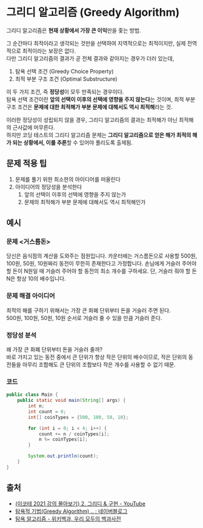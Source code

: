 # 그리디 알고리즘 (Greedy Algorithm)

그리디 알고리즘은 **현재 상황에서 가장 큰 이익**만을 좇는 방법.

그 순간마다 최적이라고 생각되는 것만을 선택하여 지역적으로는 최적이지만, 실제 전역적으로 최적이라는 보장은 없다.  
다만 그리디 알고리즘의 결과가 곧 전체 결과와 같아지는 경우가 더러 있는데,

1. 탐욕 선택 조건 (Greedy Choice Property)
2. 최적 부분 구조 조건 (Optimal Substructure)

이 두 가지 조건, 즉 **정당성**이 모두 만족되는 경우이다.  
탐욕 선택 조건이란 **앞의 선택이 이후의 선택에 영향을 주지 않는다**는 것이며, 최적 부분 구조 조건은 **문제에 대한 최적해가 부분 문제에 대해서도 역시 최적해**라는 것.

이러한 정당성이 성립되지 않을 경우, 그리디 알고리즘의 결과는 최적해가 아닌 최적해의 근사값에 머무른다.  
하지만 코딩 테스트의 그리디 알고리즘 문제는 **그리디 알고리즘으로 얻은 해가 최적의 해가 되는 상황에서, 이를 추론**할 수 있어야 풀리도록 출제됨.

## 문제 적용 팁

1. 문제를 풀기 위한 최소한의 아이디어를 떠올린다
2. 아이디어의 정당성을 분석한다
    1. 앞의 선택이 이후의 선택에 영향을 주지 않는가
    2. 문제의 최적해가 부분 문제에 대해서도 역시 최적해인가

## 예시

### 문제 <거스름돈>

당신은 음식점의 계산을 도와주는 점원입니다. 카운터에는 거스름돈으로 사용할 500원, 100원, 50원, 10원짜리 동전이 무한히 존재한다고 가정합니다. 손님에게 거슬러 주어야 할 돈이 N원일 때 거슬러 주어야 할 동전의 최소 개수를 구하세요. 단, 거슬러 줘야 할 돈 N은 항상 10의 배수입니다.

### 문제 해결 아이디어

최적의 해를 구하기 위해서는 가장 큰 화폐 단위부터 돈을 거슬러 주면 된다.  
500원, 100원, 50원, 10원 순서로 거슬러 줄 수 있을 만큼 거슬러 준다.

### 정당성 분석

왜 가장 큰 화폐 단위부터 돈을 거슬러 줄까?  
바로 가지고 있는 동전 중에서 큰 단위가 항상 작은 단위의 배수이므로, 작은 단위의 동전들을 아무리 조합해도 큰 단위의 조합보다 작은 개수를 사용할 수 없기 때문.

### 코드

```java
public class Main {
    public static void main(String[] args) {
        int n;
        int count = 0;
        int[] coinTypes = {500, 100, 50, 10};

        for (int i = 0; i < 4; i++) {
            count += n / coinTypes[i];
            n %= coinTypes[i];
        }

        System.out.println(count);
    }
}
```

## 출처

- [(이코테 2021 강의 몰아보기) 2. 그리디 & 구현 - YouTube](https://www.youtube.com/watch?v=2zjoKjt97vQ&list=PLRx0vPvlEmdAghTr5mXQxGpHjWqSz0dgC&index=2)
- [탐욕적 기법(Greedy Algorithm) .. : 네이버블로그](https://blog.naver.com/kks227/220775134486)
- [탐욕 알고리즘 - 위키백과, 우리 모두의 백과사전](https://ko.wikipedia.org/wiki/%ED%83%90%EC%9A%95_%EC%95%8C%EA%B3%A0%EB%A6%AC%EC%A6%98)
